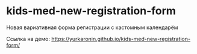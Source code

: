 # kids-med-new-registration-form
 Новая вариативная форма регистрации с кастомным календарём

Ссылка на демо: https://yurkaronin.github.io/kids-med-new-registration-form/

